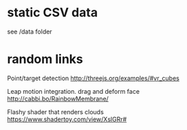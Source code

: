 # static CSV data
see /data folder

# random links
Point/target detection
http://threejs.org/examples/#vr_cubes

Leap motion integration. drag and deform face
http://cabbi.bo/RainbowMembrane/

Flashy shader that renders clouds
https://www.shadertoy.com/view/XslGRr#
